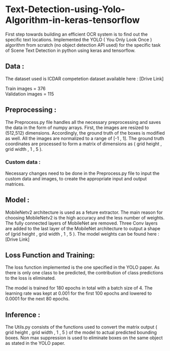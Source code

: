 # Text-Detection-using-Yolo-Algorithm-in-keras-tensorflow

First step towards building an efficient OCR system is to find out the specific text locations. Implemented the YOLO ( You Only Look Once ) algorithm from scratch (no object detection API used) for the specific task of Scene Text Detection in python using keras and tensorflow.

## Data : 

The dataset used is ICDAR competetion dataset available here : [Drive Link]


Train images = 376 <br />
Validation images = 115

## Preprocessing :

The Preprocess.py file handles all the necessary preprocessing and saves the data in the form of numpy arrays. First, the images are resized to (512,512) dimensions. Accordingly, the ground truth of the boxes is modified as well. All the images are normalized to a range of [-1 , 1]. The ground truth coordinates are processed to form a matrix of dimensions as ( grid height , grid width , 1 , 5 ). 

### Custom data :
Necessary changes need to be done in the Preprocess.py file to input the custom data and images, to create the appropriate input and output matrices. 

## Model :

MobileNetv2 architecture is used as a feture extractor. The main reason for choosing MobileNetv2 is the high accuracy and the less number of weights. The fully connected layers of MobileNet are removed. Three Conv layers are added to the last layer of the MobileNet architecture to output a shape of (grid height , grid width , 1 , 5 ). The model weights can be found here : [Drive Link]


## Loss Function and Training:

The loss function implemented is the one specified in the YOLO paper. As there is only one class to be predicted, the contribution of class predictions to the loss is eliminated. 
<br />

The model is trained for 180 epochs in total with a batch size of 4.  The learning rate was kept at 0.001 for the first 100 epochs and lowered to 0.0001 for the next 80 epochs. 

## Inference :

The Utils.py consists of the functions used to convert the matrix output ( grid height , grid width , 1 , 5 ) of the model to actual predicted bounding boxes. Non max suppression is used to eliminate boxes on the same object as stated in the YOLO paper.


